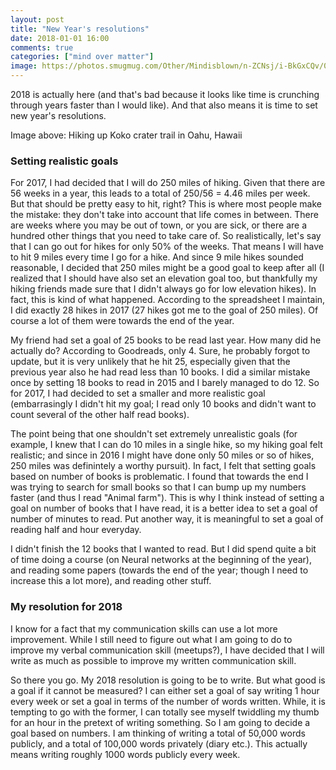 ```yaml
---
layout: post
title: "New Year's resolutions"
date: 2018-01-01 16:00
comments: true
categories: ["mind over matter"]
image: https://photos.smugmug.com/Other/Mindisblown/n-ZCNsj/i-BkGxCQv/0/03c66a7a/O/i-BkGxCQv.jpg
---
```


2018 is actually here (and that's bad because it looks like time is crunching through years faster than I would like). And that also means it is time to set new year's resolutions.

Image above: Hiking up Koko crater trail in Oahu, Hawaii

### Setting realistic goals
For 2017, I had decided that I will do 250 miles of hiking. Given that there are 56 weeks in a year, this leads to a total of 250/56 = 4.46 miles per week. But that should be pretty easy to hit, right? This is where most people make the mistake: they don't take into account that life comes in between. There are weeks where you may be out of town, or you are sick, or there are a hundred other things that you need to take care of. So realistically, let's say that I can go out for hikes for only 50% of the weeks. That means I will have to hit 9 miles every time I go for a hike. And since 9 mile hikes sounded reasonable, I decided that 250 miles might be a good goal to keep after all (I realized that I should have also set an elevation goal too, but thankfully my hiking friends made sure that I didn't always go for low elevation hikes). In fact, this is kind of what happened. According to the spreadsheet I maintain, I did exactly 28 hikes in 2017 (27 hikes got me to the goal of 250 miles). Of course a lot of them were towards the end of the year.

My friend had set a goal of 25 books to be read last year. How many did he actually do? According to Goodreads, only 4. Sure, he probably forgot to update, but it is very unlikely that he hit 25, especially given that the previous year also he had read less than 10 books. I did a similar mistake once by setting 18 books to read in 2015 and I barely managed to do 12. So for 2017, I had decided to set a smaller and more realistic goal (embarrasingly I didn't hit my goal; I read only 10 books and didn't want to count several of the other half read books). 

The point being that one shouldn't set extremely unrealistic goals (for example, I knew that I can do 10 miles in a single hike, so my hiking goal felt realistic; and since in 2016 I might have done only 50 miles or so of hikes, 250 miles was definintely a worthy pursuit). In fact, I felt that setting goals based on number of books is problematic. I found that towards the end I was trying to search for small books so that I can bump up my numbers faster (and thus I read "Animal farm"). This is why I think instead of setting a goal on number of books that I have read, it is a better idea to set a goal of number of minutes to read. Put another way, it is meaningful to set a goal of reading half and hour everyday. 

I didn't finish the 12 books that I wanted to read. But I did spend quite a bit of time doing a course (on Neural networks at the beginning of the year), and reading some papers (towards the end of the year; though I need to increase this a lot more), and reading other stuff.

### My resolution for 2018
I know for a fact that my communication skills can use a lot more improvement. While I still need to figure out what I am going to do to improve my verbal communication skill (meetups?), I have decided that I will write as much as possible to improve my written communication skill.

So there you go. My 2018 resolution is going to be to write. But what good is a goal if it cannot be measured? I can either set a goal of say writing 1 hour every week or set a goal in terms of the number of words written. While, it is tempting to go with the former, I can totally see myself twiddling my thumb for an hour in the pretext of writing something. So I am going to decide a goal based on numbers. I am thinking of writing a total of 50,000 words publicly, and a total of 100,000 words privately (diary etc.). This actually means writing roughly 1000 words publicly every week.
